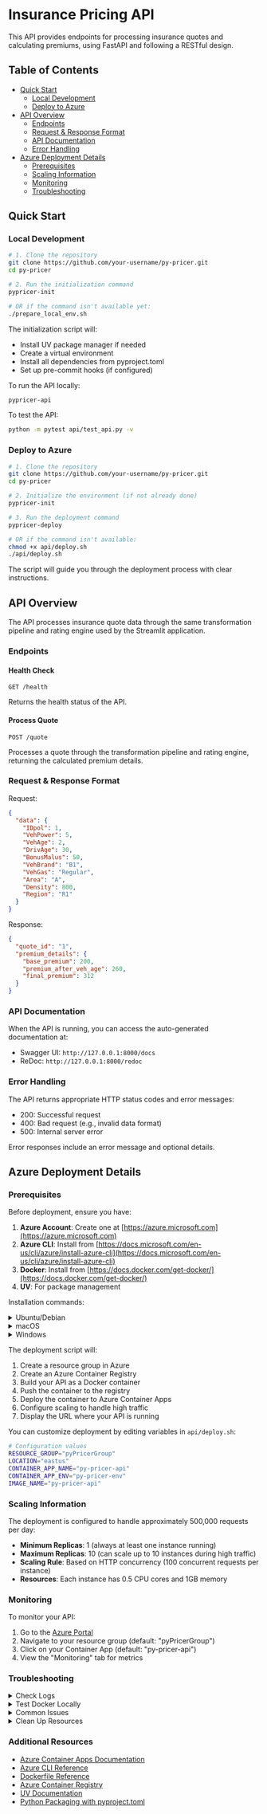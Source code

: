 # Insurance Pricing API

This API provides endpoints for processing insurance quotes and calculating premiums, using FastAPI and following a RESTful design.

## Table of Contents
- [Quick Start](#quick-start)
  - [Local Development](#local-development)
  - [Deploy to Azure](#deploy-to-azure)
- [API Overview](#api-overview)
  - [Endpoints](#endpoints)
  - [Request & Response Format](#request--response-format)
  - [API Documentation](#api-documentation)
  - [Error Handling](#error-handling)
- [Azure Deployment Details](#azure-deployment-details)
  - [Prerequisites](#prerequisites)
  - [Scaling Information](#scaling-information)
  - [Monitoring](#monitoring)
  - [Troubleshooting](#troubleshooting)

## Quick Start

### Local Development

```bash
# 1. Clone the repository
git clone https://github.com/your-username/py-pricer.git
cd py-pricer

# 2. Run the initialization command
pypricer-init

# OR if the command isn't available yet:
./prepare_local_env.sh
```

The initialization script will:
- Install UV package manager if needed
- Create a virtual environment
- Install all dependencies from pyproject.toml
- Set up pre-commit hooks (if configured)

To run the API locally:
```bash
pypricer-api
```

To test the API:
```bash
python -m pytest api/test_api.py -v
```

### Deploy to Azure

```bash
# 1. Clone the repository
git clone https://github.com/your-username/py-pricer.git
cd py-pricer

# 2. Initialize the environment (if not already done)
pypricer-init

# 3. Run the deployment command
pypricer-deploy

# OR if the command isn't available:
chmod +x api/deploy.sh
./api/deploy.sh
```

The script will guide you through the deployment process with clear instructions.

## API Overview

The API processes insurance quote data through the same transformation pipeline and rating engine used by the Streamlit application.

### Endpoints

#### Health Check
```
GET /health
```
Returns the health status of the API.

#### Process Quote
```
POST /quote
```
Processes a quote through the transformation pipeline and rating engine, returning the calculated premium details.

### Request & Response Format

Request:
```json
{
  "data": {
    "IDpol": 1,
    "VehPower": 5,
    "VehAge": 2,
    "DrivAge": 30,
    "BonusMalus": 50,
    "VehBrand": "B1",
    "VehGas": "Regular",
    "Area": "A",
    "Density": 800,
    "Region": "R1"
  }
}
```

Response:
```json
{
  "quote_id": "1",
  "premium_details": {
    "base_premium": 200,
    "premium_after_veh_age": 260,
    "final_premium": 312
  }
}
```

### API Documentation

When the API is running, you can access the auto-generated documentation at:
- Swagger UI: `http://127.0.0.1:8000/docs`
- ReDoc: `http://127.0.0.1:8000/redoc`

### Error Handling

The API returns appropriate HTTP status codes and error messages:
- 200: Successful request
- 400: Bad request (e.g., invalid data format)
- 500: Internal server error

Error responses include an error message and optional details.

## Azure Deployment Details

### Prerequisites

Before deployment, ensure you have:

1. **Azure Account**: Create one at [https://azure.microsoft.com](https://azure.microsoft.com)
2. **Azure CLI**: Install from [https://docs.microsoft.com/en-us/cli/azure/install-azure-cli](https://docs.microsoft.com/en-us/cli/azure/install-azure-cli)
3. **Docker**: Install from [https://docs.docker.com/get-docker/](https://docs.docker.com/get-docker/)
4. **UV**: For package management

Installation commands:

<details>
<summary>Ubuntu/Debian</summary>

```bash
# Install Azure CLI
curl -sL https://aka.ms/InstallAzureCLIDeb | sudo bash

# Install Docker
sudo apt-get update
sudo apt-get install docker.io
sudo systemctl start docker
sudo systemctl enable docker

# Install UV
pip install uv
```
</details>

<details>
<summary>macOS</summary>

```bash
# Install Azure CLI
brew update && brew install azure-cli

# Install Docker Desktop from https://docs.docker.com/desktop/mac/install/

# Install UV
pip install uv
```
</details>

<details>
<summary>Windows</summary>

```bash
# Install Azure CLI with PowerShell
Invoke-WebRequest -Uri https://aka.ms/installazurecliwindows -OutFile .\AzureCLI.msi; Start-Process msiexec.exe -Wait -ArgumentList '/I AzureCLI.msi /quiet'; rm .\AzureCLI.msi

# Install Docker Desktop from https://docs.docker.com/desktop/windows/install/

# Install UV
pip install uv
```
</details>

The deployment script will:
1. Create a resource group in Azure
2. Create an Azure Container Registry
3. Build your API as a Docker container
4. Push the container to the registry
5. Deploy the container to Azure Container Apps
6. Configure scaling to handle high traffic
7. Display the URL where your API is running

You can customize deployment by editing variables in `api/deploy.sh`:
```bash
# Configuration values
RESOURCE_GROUP="pyPricerGroup"
LOCATION="eastus"
CONTAINER_APP_NAME="py-pricer-api"
CONTAINER_APP_ENV="py-pricer-env"
IMAGE_NAME="py-pricer-api"
```

### Scaling Information

The deployment is configured to handle approximately 500,000 requests per day:
- **Minimum Replicas**: 1 (always at least one instance running)
- **Maximum Replicas**: 10 (can scale up to 10 instances during high traffic)
- **Scaling Rule**: Based on HTTP concurrency (100 concurrent requests per instance)
- **Resources**: Each instance has 0.5 CPU cores and 1GB memory

### Monitoring

To monitor your API:
1. Go to the [Azure Portal](https://portal.azure.com)
2. Navigate to your resource group (default: "pyPricerGroup")
3. Click on your Container App (default: "py-pricer-api")
4. View the "Monitoring" tab for metrics

### Troubleshooting

<details>
<summary>Check Logs</summary>

```bash
# View logs from your Container App
az containerapp logs show --name py-pricer-api --resource-group pyPricerGroup
```
</details>

<details>
<summary>Test Docker Locally</summary>

```bash
# Build Docker image locally
docker build -t py-pricer-api -f api/Dockerfile .

# Run the container locally
docker run -p 8000:8000 py-pricer-api

# In another terminal, test the local API
curl http://localhost:8000/health
```
</details>

<details>
<summary>Common Issues</summary>

- **Resource Quota Issues**: You might need to request quota increases for certain regions
- **Authentication Errors**: Run `az login` again
- **Network Issues**: Ensure your firewall allows outbound connections to Azure
- **Dependency Management Issues**: If there are issues with dependencies in the container, make sure your pyproject.toml file is correctly set up
- **UV Issues**: Consult the [UV Documentation](https://github.com/astral-sh/uv)
</details>

<details>
<summary>Clean Up Resources</summary>

```bash
# Delete the resource group and all resources
az group delete --name pyPricerGroup --yes
```
</details>

### Additional Resources

- [Azure Container Apps Documentation](https://docs.microsoft.com/en-us/azure/container-apps/)
- [Azure CLI Reference](https://docs.microsoft.com/en-us/cli/azure/)
- [Dockerfile Reference](https://docs.docker.com/engine/reference/builder/)
- [Azure Container Registry](https://docs.microsoft.com/en-us/azure/container-registry/)
- [UV Documentation](https://github.com/astral-sh/uv)
- [Python Packaging with pyproject.toml](https://pip.pypa.io/en/stable/reference/build-system/pyproject-toml/) 